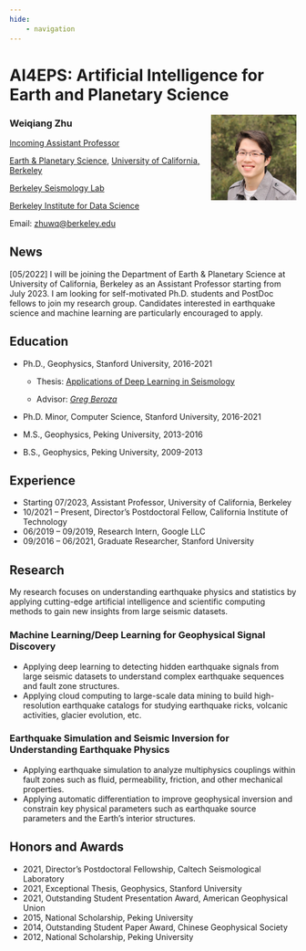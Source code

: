 ```yaml
---
hide:
    - navigation
---
```


# **AI4EPS: Artificial Intelligence for Earth and Planetary Science**

<img align="right" width="150" height="150" src="assets/photo.jpg">

### Weiqiang Zhu 

[Incoming Assistant Professor](https://www.eps.berkeley.edu/directory/faculty)

[Earth & Planetary Science](https://www.eps.berkeley.edu), [University of California, Berkeley](https://www.berkeley.edu)

[Berkeley Seismology Lab](https://seismo.berkeley.edu/)

[Berkeley Institute for Data Science](https://data.berkeley.edu/)

Email: zhuwq@berkeley.edu


## News
[05/2022] I will be joining the Department of Earth & Planetary Science at University of California, Berkeley as an Assistant Professor starting from July 2023. I am looking for self-motivated Ph.D. students and PostDoc fellows to join my research group. Candidates interested in earthquake science and machine learning are particularly encouraged to apply. 

## Education

- Ph.D., Geophysics, Stanford University, 2016-2021

	- Thesis: [Applications of Deep Learning in Seismology](https://www.researchgate.net/publication/362235113_Applications_of_Deep_Learning_in_Seismology)

	- Advisor: [*Greg Beroza*](https://profiles.stanford.edu/gregory-beroza)

- Ph.D. Minor, Computer Science, Stanford University, 2016-2021
- M.S., Geophysics, Peking University, 2013-2016
- B.S., Geophysics, Peking University, 2009-2013

## Experience
- Starting 07/2023, Assistant Professor, University of California, Berkeley
- 10/2021 – Present, Director’s Postdoctoral Fellow, California Institute of Technology
- 06/2019 – 09/2019, Research Intern, Google LLC
- 09/2016 – 06/2021, Graduate Researcher, Stanford University

## Research

My research focuses on understanding earthquake physics and statistics by applying cutting-edge artificial intelligence and scientific computing methods to gain new insights from large seismic datasets.

### Machine Learning/Deep Learning for Geophysical Signal Discovery

- Applying deep learning to detecting hidden earthquake signals from large seismic datasets to understand complex earthquake sequences and fault zone structures.
- Applying cloud computing to large-scale data mining to build high-resolution earthquake catalogs for studying earthquake ricks, volcanic activities, glacier evolution, etc.

### Earthquake Simulation and Seismic Inversion for Understanding Earthquake Physics

- Applying earthquake simulation to analyze multiphysics couplings within fault zones such as fluid, permeability, friction, and other mechanical properties.
- Applying automatic differentiation to improve geophysical inversion and constrain key physical parameters such as earthquake source parameters and the Earth’s interior structures.

## Honors and Awards
- 2021, Director’s Postdoctoral Fellowship, Caltech Seismological Laboratory 
- 2021, Exceptional Thesis, Geophysics, Stanford University
- 2021, Outstanding Student Presentation Award, American Geophysical Union
- 2015, National Scholarship, Peking University 
- 2014, Outstanding Student Paper Award, Chinese Geophysical Society 
- 2012, National Scholarship, Peking University 

<!-- ## Outreach
- 06/2022 - 07/2002, Mentor for [Caltech Earthquake Fellows Program](http://www.seismolab.caltech.edu/eq_fellows.html) ([news](https://www.caltech.edu/about/news/caltech-earthquake-fellows)) -->
